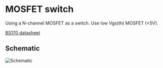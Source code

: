 # MOSFET switch

Using a N-channel MOSFET as a switch. Use low Vgs(th) MOSFET (<5V).

[BS170 datasheet](https://www.onsemi.com/pdf/datasheet/mmbf170-d.pdf)

## Schematic

![Schematic](mosfet-switch.svg)
